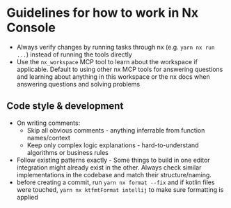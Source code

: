 # Guidelines for how to work in Nx Console

- Always verify changes by running tasks through nx (e.g. `yarn nx run ...`) instead of running the tools directly
- Use the `nx_workspace` MCP tool to learn about the workspace if applicable. Default to using other nx MCP tools for answering questions and learning about anything in this workspace or the nx docs when answering questions and solving problems

## Code style & development

- On writing comments:
  - Skip all obvious comments - anything inferrable from function names/context
  - Keep only complex logic explanations - hard-to-understand algorithms or business rules
- Follow existing patterns exactly - Some things to build in one editor integration might already exist in the other. Always check similar implementations in the codebase and match their structure/naming.
- before creating a commit, run `yarn nx format --fix` and if kotlin files were touched, `yarn nx ktfmtFormat intellij` to make sure formatting is applied
